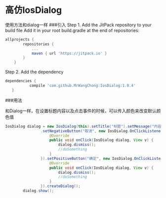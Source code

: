 # 高仿IosDialog 
使用方法和dialog一样
###引入
Step 1. Add the JitPack repository to your build file
Add it in your root build.gradle at the end of repositories:
```gradle
allprojects {
		repositories {
			...
			maven { url 'https://jitpack.io' }
		}
	}
 ```
 Step 2. Add the dependency
 ```gradle
 dependencies {
	        compile 'com.github.MrWangChong:IosDialog:1.0.4'
	}
 ```
 
 ###用法
 
 和Dialog一样，在设置标题内容以及点击事件的时候，可以传入颜色来改变默认颜色值
 ```java
 IosDialog dialog = new IosDialog(this).setTitle("标题").setMessage("内容")
                 .setNegativeButton("取消", new IosDialog.OnClickListener() {
                     @Override
                     public void onClick(IosDialog dialog, View v) {
                         dialog.dismiss();
                         //doSomething
                     }
                 }).setPositiveButton("确定", new IosDialog.OnClickListener() {
                     @Override
                     public void onClick(IosDialog dialog, View v) {
                         dialog.dismiss();
                         //doSomething
                     }
                 }).createDialog();
         dialog.show();
 ```
